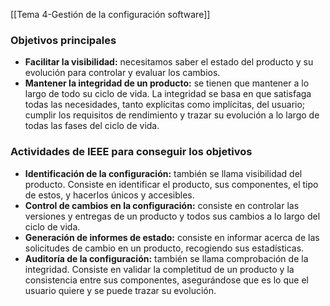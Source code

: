 [[Tema 4-Gestión de la configuración software]]

### Objetivos principales
+ **Facilitar la visibilidad:** necesitamos saber el estado del producto y su evolución para controlar y evaluar los cambios.
+ **Mantener la integridad de un producto:** se tienen que mantener a lo largo de todo su ciclo de vida. La integridad se basa en que satisfaga todas las necesidades, tanto explícitas como implícitas, del usuario; cumplir los requisitos de rendimiento y trazar su evolución a lo largo de todas las fases del ciclo de vida.

### Actividades de IEEE para conseguir los objetivos
+ **Identificación de la configuración:** también se llama visibilidad del producto. Consiste en identificar el producto, sus componentes, el tipo de estos, y hacerlos únicos y accesibles.
+ **Control de cambios en la configuración:** consiste en controlar las versiones y entregas de un producto y todos sus cambios a lo largo del ciclo de vida.
+ **Generación de informes de estado:** consiste en informar acerca de las solicitudes de cambio en un producto, recogiendo sus estadísticas.
+ **Auditoría de la configuración:** también se llama comprobación de la integridad. Consiste en validar la completitud de un producto y la consistencia entre sus componentes, asegurándose que es lo que el usuario quiere y se puede trazar su evolución.